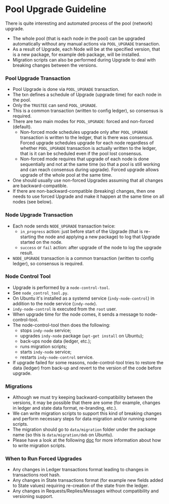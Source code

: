 # Pool Upgrade Guideline

There is quite interesting and automated process of the pool (network) upgrade.
- The whole pool (that is each node in the pool) can be upgraded automatically without any manual actions
via `POOL_UPGRADE` transaction. 
- As a result of Upgrade, each Node will be at the specified version,
 that is a new package, for example deb package, will be installed.
- Migration scripts can also be performed during Upgrade to deal with breaking changes between the versions. 


### Pool Upgrade Transaction

- Pool Upgrade is done via `POOL_UPGRADE` transaction.
- The txn defines a schedule of Upgrade (upgrade time) for each node in the pool.
- Only the `TRUSTEE` can send `POOL_UPGRADE`.
- This is a common transaction (written to config ledger), so consensus is required.
- There are two main modes for `POOL_UPGRADE`: forced and non-forced (default).
    - Non-forced mode schedules upgrade only after `POOL_UPGRADE` transaction is written to the ledger, that is 
there was consensus. Forced upgrade schedules upgrade for each node regardless of whether `POOL_UPGRADE` transaction is actually 
    written to the ledger, that is it can be scheduled even if the pool lost consensus.
    - Non-forced mode requires that upgrade of each node is done sequentially and not at the same time (so that
a pool is still working and can reach consensus during upgrade).
    Forced upgrade allows upgrade of the whole pool at the same time.
- One should usually use non-forced Upgrades assuming that all changes are backward-compatible.
- If there are non-backward-compatible (breaking) changes, then one needs to use forced Upgrade and 
make it happen at the same time on all nodes (see below).  
     
### Node Upgrade Transaction

- Each node sends `NODE_UPGRADE` transaction twice:
    - `in_progress` action: just before start of the Upgrade (that is re-starting the node and applying a new package)
    to log that Upgrade started on the node.
    - `success` or `fail` action: after upgrade of the node to log the upgrade result.
- `NODE_UPGRADE` transaction is a common transaction (written to config ledger), so consensus is required.

### Node Control Tool

- Upgrade is performed by a `node-control-tool`.
- See `node_control_tool.py`.
- On Ubuntu it's installed as a systemd service (`indy-node-control`) in addition to 
the node service (`indy-node`).
- `indy-node-control` is executed from the `root` user.
- When upgrade time for the node comes, it sends a message to node-control-tool.
- The node-control-tool then does the following:
    - stops `indy-node` service;
    - upgrades `indy-node` package (`apt-get install` on Ubuntu);
    - back-ups node data (ledger, etc.);
    - runs migration scripts;
    - starts `indy-node` service;
    - restarts `indy-node-control` service.
- If upgrade failed for some reasons, node-control-tool tries to restore the data (ledger) from back-up
 and revert to the version of the code before upgrade. 

### Migrations

- Although we must try keeping backward-compatibility between the versions, it may be possible
that there are some (for example, changes in ledger and state data format, re-branding, etc.).
- We can write migration scripts to support this kind of breaking changes and perform necessary steps
for data migration and/or running some scripts.
- The migration should go to `data/migration` folder under the package name (so this 
is `data/migration/deb` on Ubuntu).
- Please have a look at the following [doc](../data/migrations/README.md) for more information about how to write migration scripts.


### When to Run Forced Upgrades

- Any changes in Ledger transactions format leading to changes in transactions root hash.
- Any changes in State transactions format (for example new fields added to State values) requiring 
re-creation of the state from the ledger.
- Any changes in Requests/Replies/Messages without compatibility and versioning support.